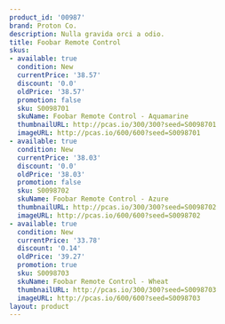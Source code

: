 ```yaml
---
product_id: '00987'
brand: Proton Co.
description: Nulla gravida orci a odio.
title: Foobar Remote Control
skus:
- available: true
  condition: New
  currentPrice: '38.57'
  discount: '0.0'
  oldPrice: '38.57'
  promotion: false
  sku: S0098701
  skuName: Foobar Remote Control - Aquamarine
  thumbnailURL: http://pcas.io/300/300?seed=S0098701
  imageURL: http://pcas.io/600/600?seed=S0098701
- available: true
  condition: New
  currentPrice: '38.03'
  discount: '0.0'
  oldPrice: '38.03'
  promotion: false
  sku: S0098702
  skuName: Foobar Remote Control - Azure
  thumbnailURL: http://pcas.io/300/300?seed=S0098702
  imageURL: http://pcas.io/600/600?seed=S0098702
- available: true
  condition: New
  currentPrice: '33.78'
  discount: '0.14'
  oldPrice: '39.27'
  promotion: true
  sku: S0098703
  skuName: Foobar Remote Control - Wheat
  thumbnailURL: http://pcas.io/300/300?seed=S0098703
  imageURL: http://pcas.io/600/600?seed=S0098703
layout: product
---
```

